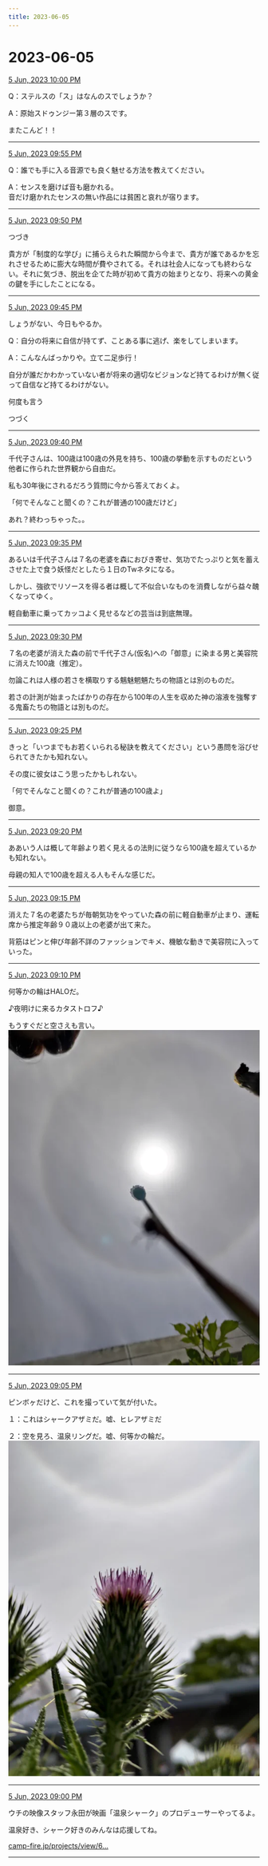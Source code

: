 ```yaml
---
title: 2023-06-05
---
```

# 2023-06-05

[5 Jun, 2023 10:00 PM](https://twitter.com/hirasawa/status/1665705032757710856#m)

Q：ステルスの「ス」はなんのスでしょうか？  
  
A：原始スドゥンジー第３層のスです。  
  
またこんど！！

---

[5 Jun, 2023 09:55 PM](https://twitter.com/hirasawa/status/1665703768007266304#m)

Q：誰でも手に入る音源でも良く魅せる方法を教えてください。  
  
A：センスを磨けば音も磨かれる。  
音だけ磨かれたセンスの無い作品には貧困と哀れが宿ります。

---

[5 Jun, 2023 09:50 PM](https://twitter.com/hirasawa/status/1665702509858508804#m)

つづき  
  
貴方が「制度的な学び」に捕らえられた瞬間から今まで、貴方が誰であるかを忘れさせるために膨大な時間が費やされてる。それは社会人になっても終わらない。それに気づき、脱出を企てた時が初めて貴方の始まりとなり、将来への黄金の鍵を手にしたことになる。

---

[5 Jun, 2023 09:45 PM](https://twitter.com/hirasawa/status/1665701252393730050#m)

しょうがない、今日もやるか。  
  
Q：自分の将来に自信が持てず、ことある事に逃げ、楽をしてしまいます。  
  
A：こんなんばっかりや。立て二足歩行！  
  
自分が誰だかわかっていない者が将来の適切なビジョンなど持てるわけが無く従って自信など持てるわけがない。  
  
何度も言う  
  
つづく

---

[5 Jun, 2023 09:40 PM](https://twitter.com/hirasawa/status/1665699993238523906#m)

千代子さんは、100歳は100歳の外見を持ち、100歳の挙動を示すものだという他者に作られた世界観から自由だ。  
  
私も30年後にされるだろう質問に今から答えておくよ。  
  
「何でそんなこと聞くの？これが普通の100歳だけど」  
  
あれ？終わっちゃった。。

---

[5 Jun, 2023 09:35 PM](https://twitter.com/hirasawa/status/1665698735211560964#m)

あるいは千代子さんは７名の老婆を森におびき寄せ、気功でたっぷりと気を蓄えさせた上で食う妖怪だとしたら１日のTwネタになる。  
  
しかし、強欲でリソースを得る者は概して不似合いなものを消費しながら益々醜くなってゆく。  
  
軽自動車に乗ってカッコよく見せるなどの芸当は到底無理。

---

[5 Jun, 2023 09:30 PM](https://twitter.com/hirasawa/status/1665697480137224195#m)

７名の老婆が消えた森の前で千代子さん(仮名)への「御意」に染まる男と美容院に消えた100歳（推定）。  
  
勿論これは人様の若さを横取りする魑魅魍魎たちの物語とは別のものだ。  
  
若さの計測が始まったばかりの存在から100年の人生を収めた神の溶液を強奪する鬼畜たちの物語とは別ものだ。

---

[5 Jun, 2023 09:25 PM](https://twitter.com/hirasawa/status/1665696218494713862#m)

きっと「いつまでもお若くいられる秘訣を教えてください」という愚問を浴びせられてきたかも知れない。  
  
その度に彼女はこう思ったかもしれない。  
  
「何でそんなこと聞くの？これが普通の100歳よ」  
  
御意。

---

[5 Jun, 2023 09:20 PM](https://twitter.com/hirasawa/status/1665694959981191172#m)

ああいう人は概して年齢より若く見えるの法則に従うなら100歳を超えているかも知れない。  
  
母親の知人で100歳を超える人もそんな感じだ。

---

[5 Jun, 2023 09:15 PM](https://twitter.com/hirasawa/status/1665693702147194882#m)

消えた７名の老婆たちが毎朝気功をやっていた森の前に軽自動車が止まり、運転席から推定年齢９０歳以上の老婆が出て来た。  
  
背筋はピンと伸び年齢不詳のファッションでキメ、機敏な動きで美容院に入っていった。

---

[5 Jun, 2023 09:10 PM](https://twitter.com/hirasawa/status/1665692444003028993#m)

何等かの輪はHALOだ。  
  
♪夜明けに来るカタストロフ♪  
  
もうすぐだと空さえも言い。
![image](images/2023-06-05-11-0.png)

---

[5 Jun, 2023 09:05 PM](https://twitter.com/hirasawa/status/1665691185510227969#m)

ピンボヶだけど、これを撮っていて気が付いた。  
  
１：これはシャークアザミだ。嘘、ヒレアザミだ  
  
２：空を見ろ、温泉リングだ。嘘、何等かの輪だ。
![image](images/2023-06-05-12-0.png)

---

[5 Jun, 2023 09:00 PM](https://twitter.com/hirasawa/status/1665689938782744579#m)

ウチの映像スタッフ永田が映画「温泉シャーク」のプロデューサーやってるよ。  
  
温泉好き、シャーク好きのみんなは応援してね。  
  
<a href="https://camp-fire.jp/projects/view/650832">camp-fire.jp/projects/view/6…</a>

---

